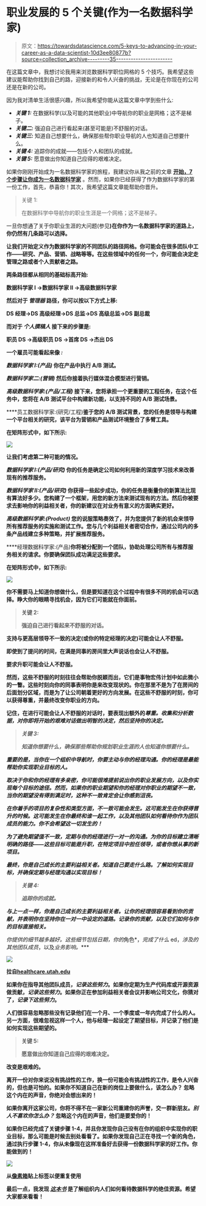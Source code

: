 # 职业发展的 5 个关键(作为一名数据科学家)

> 原文：<https://towardsdatascience.com/5-keys-to-advancing-in-your-career-as-a-data-scientist-10d3ee80877b?source=collection_archive---------35----------------------->

在这篇文章中，我想讨论我用来浏览数据科学职位网格的 5 个技巧。我希望这些建议能帮助你找到自己的路，迎接新的和令人兴奋的挑战，无论是在你现在的公司还是在新的公司。

因为我对清单生活很感兴趣，所以我希望你能从这篇文章中学到些什么:

*   ***关键 1:*** 在数据科学(以及可能的其他职业)中导航你的职业是网格；这不是梯子。
*   ***关键二:*** 强迫自己进行看起来(甚至可能是)不舒服的对话。
*   ***关键三:*** 知道自己想要什么，确保那些帮你职业导航的人也知道自己想要什么。
*   ***关键 4:*** 追踪你的成就——包括个人和团队的成就。
*   ***关键 5:*** 愿意做出你知道自己应得的艰难决定。

如果你刚刚开始成为一名数据科学家的旅程，我建议你从我之前的文章 [**开始，7 个步骤让你成为一名数据科学家**](/7-steps-to-landing-your-dream-job-as-a-data-scientist-5ef1724c4137) 。然而，如果你已经获得了作为数据科学家的第一份工作，首先，恭喜你！其次，我希望这篇文章能帮助你晋升。

> 关键 1:
> 
> 在数据科学中导航你的职业生涯是一个网格；这不是梯子。

一旦你想通了关于你职业生涯的大问题(参见[](https://medium.com/@josh_2774/the-6-big-questions-you-need-to-answer-when-navigating-your-career-322d190536c8)**)在你作为一名数据科学家的道路上，你仍然有几条路可以选择。**

**让我们开始定义作为数据科学家的不同团队的路径网格。你可能会在很多团队中工作——研究、产品、营销、战略等等。在这些领域中的任何一个，你可能会决定走管理之路或者个人贡献者之路。**

**两条路径都从相同的基础标高开始:**

****数据科学家 I →数据科学家 II →高级数据科学家****

**然后对于 ***管理器*** 路径，你可以按以下方式上移:**

****DS 经理→DS 高级经理→DS 总监→DS 高级总监→DS 副总裁****

**而对于 ***个人撰稿人*** 接下来的步骤是:**

****职员 DS →高级职员 DS →首席 DS →杰出 DS****

**一个雇员可能看起来像 ***:*****

*****数据科学家 I:(产品)*** 你在产品中执行 A/B 测试。**

*****数据科学家二:(营销)*** 然后你接着执行媒体混合模型进行营销。**

*****高级数据科学家:(产品/工程)*** 接下来，您将承担一个更重要的工程任务，在这个任务中，您将在 A/B 测试平台中构建新功能，以支持不同的 A/B 测试场景。**

****员工数据科学家:(研究/工程)**鉴于您的 A/B 测试背景，您的任务是领导与构建一个平台相关的研究，该平台为营销和产品测试环境整合了多臂工具。**

**在矩阵形式中，如下所示:**

**![](img/a298b784d634872f51adf4775afe96d8.png)**

**让我们考虑第二种可能的情况。**

*****数据科学家 I:(产品/研究)*** 你的任务是确定公司如何利用新的深度学习技术来改善现有的推荐服务。**

*****数据科学家 II:(产品/研究)*** 你获得一些起步成功，你的任务是衡量你的新算法比现有算法好多少。您构建了一个框架，用您的新方法来测试现有的方法。然后你被要求去影响你的利益相关者，你的新建议在对业务有意义的方面确实更好。**

*****高级数据科学家:(Product)*** 您的说服策略奏效了，并为您提供了新的机会来领导所有推荐服务的实施和测试工作。您与几个利益相关者密切合作，通过公司内的多条产品线建立多种策略，并扩展推荐服务。**

****经理数据科学家:(产品)**你将被分配到一个团队，协助处理公司所有与推荐服务相关的请求。你要确保团队成功满足这些要求。**

**在矩阵形式中，如下所示:**

**![](img/fc2a1945c71a7eb8d625457aa4242b4f.png)**

**你不需要马上知道你想做什么，但是要知道在这个过程中有很多不同的机会可以选择。睁大你的眼睛寻找机会，因为它们可能就在你面前。**

> **关键 2:**
> 
> **强迫自己进行看起来不舒服的对话。**

**支持与更高层领导不一致的决定(或你的特定经理的决定)可能会让人不舒服。**

**即使到了提问的时间，在满是同事的房间里大声说话也会让人不舒服。**

**要求升职可能会让人不舒服。**

**然而，这些不舒服的时刻往往会帮助你脱颖而出，它们是事物宏伟计划中如此微小的一瞥。这些时刻向你的同事表明你是来改变现状的。你在那里不是为了在房间的后面划分区域，而是为了让公司朝着更好的方向发展。在这些不舒服的时刻，你可以获得尊重，并最终改变你职业的方向。**

**记住，在进行可能会让人不舒服的对话时，要表现出额外的*尊重。收集和分析数据，对你即将开始的艰难对话做出明智的决定，然后坚持你的决定。***

> ***关键 3:***
> 
> ***知道你想要什么，确保那些帮助你规划职业生涯的人也知道你想要什么。***

***重要的是，当你在一个组织中导航时，你要主动与你的经理沟通。你的经理是最能帮助你实现职业目标的人。***

***取决于你和你的经理有多亲密，你可能很难提前说出你的职业发展方向，以及你实现每个目标的途径。然而，如果你的职业期望和你的经理对你职业的期望不一致，当你的期望没有得到满足时，这种不一致肯定会让你感到沮丧。***

***在你着手的项目的复杂性和类型方面，不一致可能会发生。这可能发生在你获得晋升的时候。这可能发生在你最终和谁一起工作，以及其他团队如何看待你作为团队成员的能力。你不会希望这一切发生的！***

***为了避免期望值不一致，定期与你的经理进行一对一的沟通。为你的目标建立清晰明确的路径——这些目标可能是升职，在特定项目中担任领导，或者你想从事的新项目。***

***最终，你是自己成长的主要利益相关者。知道自己要走什么路。了解如何实现目标，并确保定期与经理沟通以实现目标！***

> ***关键 4:***
> 
> ***追踪你的成就。***

***与上一点一样，你是自己成长的主要利益相关者。让你的经理很容易看到你的贡献，并表明你在坚持你在一对一中设定的道路。记录你的贡献，以及它们如何与你的目标直接相关。***

***你提供的细节越多越好。这些细节包括*日期*，你的*角色*，*完成了什么* ed，*涉及的其他团队成员*，以及*业务影响。****

**![](img/b0323943416a669ea5565b51416def30.png)**

**拉自[healthcare.utah.edu](https://healthcare.utah.edu/healthfeed/postings/2020/03/coronavirus-checklist.php)**

**如果你在指导其他团队成员，*记录这些努力*。如果你定期为生产代码库或开源资源做贡献，*记录这些努力*。如果你正在参加利益相关者会议并影响公司文化，你猜对了，*记录下这些努力*。**

**人们很容易忽略那些没有记录他们在一个月、一个季度或一年内完成了什么的人。另一方面，很难忽视这样一个人，他与经理一起设定了期望目标，并记录了他们是如何实现这些期望的。**

> **关键 5:**
> 
> **愿意做出你知道自己应得的艰难决定。**

**改变是艰难的。**

**离开一份对你来说没有挑战性的工作，换一份可能会有挑战性的工作，是令人兴奋的，但也是可怕的。如果你不知道自己在新的岗位上要做什么，该怎么办？ **忽略这个内在的声音**，你绝对会想出来的！**

**如果你离开这家公司，你将不得不在一家新公司重建你的声誉，交一群新朋友。*别人不喜欢你怎么办？* **忽略这个内在的声音**，他们是要爱你的！**

**如果你已经完成了关键步骤 1-4，并且你发现你自己没有在你的组织中实现你的职业目标，那么可能是时候去别处看看了。如果你发现自己正在寻找一个新的角色，通过执行步骤 1-4，你从未像现在这样准备好去获得一份数据科学家的好工作。你能做到的！**

**![](img/d3b58312dc2df69eccd0f281e3d886a6.png)**

**从[像素箱](https://pixabay.com/illustrations/change-arrows-clouds-sky-direction-948024/)贴上标签以便重复使用**

**最后一点，我发现 [***这本书***](https://oreilly-ds-report.s3.amazonaws.com/Care_and_Feeding_of_Data_Scientists.pdf) **是了解组织内人们如何看待数据科学的绝佳资源**。希望大家都来看看！**